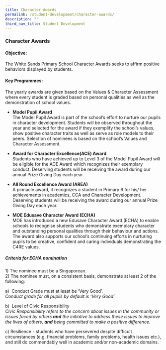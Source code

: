 ```yaml
---
title: Character Awards
permalink: /student-development/character-awards/
description: ""
third_nav_title: Student Development
---
```



### **Character Awards**
#### **Objective:**
The White Sands Primary School Character Awards seeks to affirm positive behaviors displayed by students.

#### **Key Programmes:**
The yearly awards are given based on the Values & Character Assessment where every student is graded based on personal qualities as well as the demonstration of school values.

*   **Model Pupil Award**<br>The Model Pupil Award is part of the school’s effort to nurture our pupils in character development. Students will be observed throughout the year and selected for the award if they exemplify the school’s values, show positive character traits as well as serve as role models to their peers. Selection of nominees is based on the school’s Values and Character Assessment.


*   **Award for Character Excellence(ACE) Award**<br>Students who have achieved up to Level 3 of the Model Pupil Award will be eligible for the ACE Award which recognizes their exemplary conduct. Deserving students will be receiving the award during our annual Prize Giving Day each year.


*   **All Round Excellence Award (AREA)**<br>A pinnacle award, it recognizes a student in Primary 6 for his/ her achievements in academics, CCA and Character Development. Deserving students will be receiving the award during our annual Prize Giving Day each year.

*   **MOE Edusave Character Award (ECHA)**<br>MOE has introduced a new Edusave Character Award (ECHA) to enable schools to recognise students who demonstrate exemplary character and outstanding personal qualities through their behaviour and actions. The award also supports our school’s continuing efforts in nurturing pupils to be creative, confident and caring individuals demonstrating the C4RE values.

##### **Criteria for ECHA nomination**
1\) The nominee must be a Singaporean.<br>
2\) The nominee must, on a consistent basis, demonstrate at least 2 of the following:

a\)  Conduct Grade must at least be ‘Very Good’.<br>
_Conduct grade for all pupils by default is ‘Very Good’_

b\)  Level of Civic Responsibility<br>
_Civic Responsibility refers to the concern about issues in the community or issues faced by others **and** the initiative to address these issues to improve the lives of others, **and** being committed to make a positive difference._

c\) Resilience - students who have persevered despite difficult circumstances (e.g. financial problems, family problems, health issues etc.), and still do commendably well in academic and/or non-academic domains.